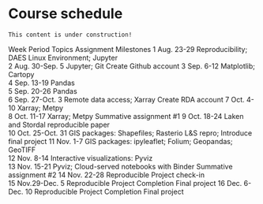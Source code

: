 # Course schedule

```{note}
This content is under construction!
```
Week	Period	Topics	Assignment Milestones
1	Aug. 23-29	Reproducibility; DAES Linux Environment; Jupyter	 
2	Aug. 30-Sep. 5	Jupyter; Git	Create Github account
3	Sep. 6-12	Matplotlib; Cartopy	 
4	Sep. 13-19	Pandas	 
5	Sep. 20-26	Pandas	 
6	Sep. 27-Oct. 3	Remote data access; Xarray	Create RDA account
7	Oct. 4-10	Xarray; Metpy	 
8	Oct. 11-17	Xarray; Metpy	Summative assignment #1
9	Oct. 18-24	Laken and Stordal reproducible paper	 
10	Oct. 25-Oct. 31	GIS packages: Shapefiles; Rasterio	L&S repro; Introduce final project
11	Nov. 1-7	GIS packages: ipyleaflet; Folium; Geopandas; GeoTIFF	 
12	Nov. 8-14	Interactive visualizations: Pyviz	 
13	Nov. 15-21	Pyviz; Cloud-served notebooks with Binder	Summative assignment #2 
14	Nov. 22-28	Reproducible Project check-in	 
15	Nov.29-Dec. 5	Reproducible Project Completion	Final project 
16	Dec. 6-Dec. 10	Reproducible Project Completion	Final project 


